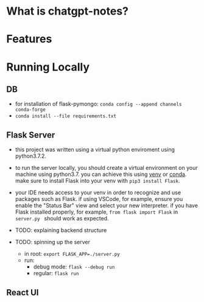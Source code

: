 # What is chatgpt-notes?

# Features

# Running Locally

## DB

- for installation of flask-pymongo: ```conda config --append channels conda-forge```
- ```conda install --file requirements.txt```

## Flask Server
- this project was written using a virtual python enviroment using python3.7.2.
- to run the server locally, you should create a virtual environment on your machine using python3.7. you can achieve this using [venv](https://docs.python.org/3/library/venv.html) or [conda](https://docs.conda.io/en/latest/). make sure to install Flask into your venv with ```pip3 install Flask```.
- your IDE needs access to your venv in order to recognize and use packages such as Flask. if using VSCode, for example, ensure you enable the "Status Bar" view and select your new interpreter. if you have Flask installed properly, for example, ```from flask import Flask``` in ```server.py ``` should work as expected.

- TODO: explaining backend structure
- TODO: spinning up the server
  - in root: ```export FLASK_APP=./server.py```
  - run:
    - debug mode: ```flask --debug run```
    - regular: ```flask run```

## React UI